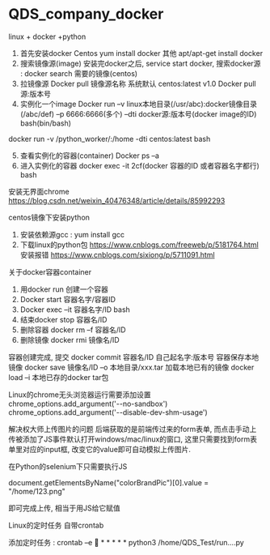 # QDS_company_docker
linux + docker +python


1.	首先安装docker
Centos  yum install docker
其他 apt/apt-get install docker
2.	搜索镜像源(image)
安装完docker之后, service start docker,
搜索docker源 : docker search 需要的镜像(centos)
3.	拉镜像源
Docker pull 镜像源名称
系统默认 centos:latest v1.0
Docker pull 源:版本号
4.	实例化一个image
Docker run –v linux本地目录(/usr/abc):docker镜像目录(/abc/def) –p 6666:6666(多个) –dti docker源:版本号(docker image的ID) bash(bin/bash)

docker run -v /python_worker/:/home -dti centos:latest bash

5.	查看实例化的容器(container)
Docker ps –a
6.	进入实例化的容器
docker exec -it 2cf(docker 容器的ID 或者容器名字都行) bash

安装无界面chrome
https://blog.csdn.net/weixin_40476348/article/details/85992293

centos镜像下安装python
1.	安装依赖源gcc : yum install gcc
2.	下载linux的python包
https://www.cnblogs.com/freeweb/p/5181764.html
安装报错
https://www.cnblogs.com/sixiong/p/5711091.html



关于docker容器container

1.	用docker run 创建一个容器
2.	Docker start 容器名字/容器ID
3.	Docker exec –it 容器名字/ID bash
4.	结束docker stop 容器名/ID
5.	删除容器 docker rm –f 容器名/ID
6.	删除镜像 docker rmi 镜像名/ID

容器创建完成, 提交  docker commit 容器名/ID 自己起名字:版本号
容器保存本地镜像  docker save 镜像名/ID –o 本地目录/xxx.tar
加载本地已有的镜像  docker load –i 本地已存的docker tar包


Linux的chrome无头浏览器运行需要添加设置
chrome_options.add_argument('--no-sandbox')
chrome_options.add_argument('--disable-dev-shm-usage')


解决权大师上传图片的问题
	后端获取的是前端传过来的form表单, 而点击手动上传被添加了JS事件默认打开windows/mac/linux的窗口, 这里只需要找到form表单里对应的input框, 改变它的value即可自动模拟上传图片.
 
在Python的selenium下只需要执行JS

document.getElementsByName("colorBrandPic")[0].value = "/home/123.png"

即可完成上传, 相当于用JS给它赋值
 


Linux的定时任务
自带crontab

添加定时任务 : crontab –e
	* * * * * python3 /home/QDS_Test/run….py
